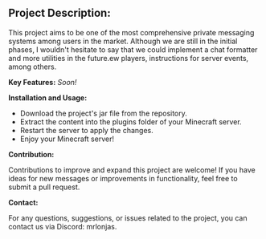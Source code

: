 ## Project Description:

This project aims to be one of the most comprehensive private messaging systems among users in the market. Although we are still in the initial phases, I wouldn't hesitate to say that we could implement a chat formatter and more utilities in the future.ew players, instructions for server events, among others.

**Key Features:**
*Soon!*



**Installation and Usage:**

* Download the project's jar file from the repository.
* Extract the content into the plugins folder of your Minecraft server.
* Restart the server to apply the changes.
* Enjoy your Minecraft server!

**Contribution:**

Contributions to improve and expand this project are welcome! If you have ideas for new messages or improvements in functionality, feel free to submit a pull request.

**Contact:**

For any questions, suggestions, or issues related to the project, you can contact us via Discord: mrlonjas.
